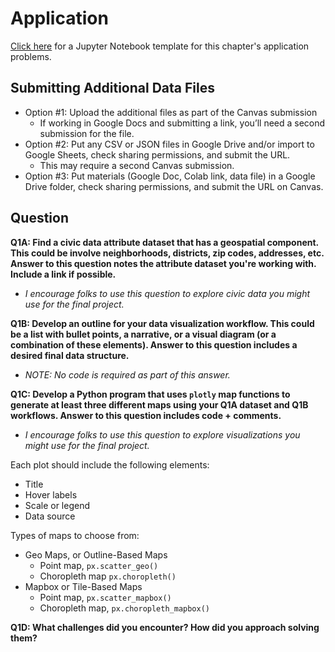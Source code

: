 # Application

[Click here](https://colab.research.google.com/drive/1Oz7GGpg5jqchdPTk7_4IrYKf8EuyDoM-?usp=sharing) for a Jupyter Notebook template for this chapter's application problems.

## Submitting Additional Data Files 

- Option #1: Upload the additional files as part of the Canvas submission
  * If working in Google Docs and submitting a link, you’ll need a second submission for the file.
- Option #2: Put any CSV or JSON files in Google Drive and/or import to Google Sheets, check sharing permissions, and submit the URL.
  * This may require a second Canvas submission.
- Option #3: Put materials (Google Doc, Colab link, data file) in a Google Drive folder, check sharing permissions, and submit the URL on Canvas.

## Question

**Q1A: Find a civic data attribute dataset that has a geospatial component. This could be involve neighborhoods, districts, zip codes, addresses, etc. Answer to this question notes the attribute dataset you're working with. Include a link if possible.**
- *I encourage folks to use this question to explore civic data you might use for the final project.*

**Q1B: Develop an outline for your data visualization workflow. This could be a list with bullet points, a narrative, or a visual diagram (or a combination of these elements). Answer to this question includes a desired final data structure.**
- *NOTE: No code is required as part of this answer.*

**Q1C: Develop a Python program that uses `plotly` map functions to generate at least three different maps using your Q1A dataset and Q1B workflows. Answer to this question includes code + comments.**
- *I encourage folks to use this question to explore visualizations you might use for the final project.*

Each plot should include the following elements:
- Title
- Hover labels
- Scale or legend
- Data source

Types of maps to choose from:
- Geo Maps, or Outline-Based Maps
  * Point map, `px.scatter_geo()`
  * Choropleth map `px.choropleth()`
- Mapbox or Tile-Based Maps
  * Point map, `px.scatter_mapbox()`
  * Choropleth map, `px.choropleth_mapbox()`

**Q1D: What challenges did you encounter? How did you approach solving them?**
